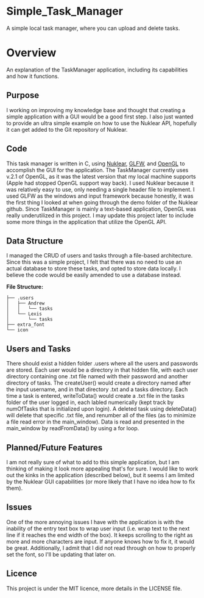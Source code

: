 # Simple_Task_Manager
A simple local task manager, where you can upload and delete tasks. 

# Overview
An explanation of the TaskManager application, including its capabilities and how it functions.
## Purpose
I working on improving my knowledge base and thought that creating a simple application with a GUI would be a good first step. I also just wanted to provide an ultra simple example on how to use the Nuklear API, hopefully it can get added to the Git repository of Nuklear.
## Code
This task manager is written in C, using [Nuklear](https://github.com/Immediate-Mode-UI/Nuklear), [GLFW](https://www.glfw.org/), and [OpenGL](https://www.opengl.org/) to accomplish the GUI for the application. The TaskManager currently uses v.2.1 of OpenGL, as it was the latest version that my local machine supports (Apple had stopped OpenGL support way back). I used Nuklear because it was relatively easy to use, only needing a single header file to implement. I used GLFW as the windows and input framework because honestly, it was the first thing I looked at when going through the demo folder of the Nuklear github. Since TaskManager is mainly a text-based application, OpenGL was really underutilized in this project. I may update this project later to include some more things in the application that utilize the OpenGL API.
## Data Structure
I managed the CRUD of users and tasks through a file-based architecture. Since this was a simple project, I felt that there was no need to use an actual database to store these tasks, and opted to store data locally. I believe the code would be easily amended to use a database instead.

**File Structure:**
```
├── .users
│   ├── Andrew
│   │   └── tasks
│   └── Lexis
│       └── tasks
├── extra_font
└── icon
```
## Users and Tasks
There should exist a hidden folder .users where all the users and passwords are stored. Each user would be a directory in that hidden file, with each user directory containing one .txt file named with their password and another directory of tasks. The createUser() would create a directory named after the input username, and in that directory <password>.txt and a tasks directory. Each time a task is entered, writeToData() would create a .txt file in the tasks folder of the user logged in, each labled numerically (kept track by numOfTasks that is initialized upon login). A deleted task using deleteData() will delete that specific .txt file, and renumber all of the files (as to minimize a file read error in the main_window). Data is read and presented in the main_window by readFromData() by using a for loop.
## Planned/Future Features
I am not really sure of what to add to this simple application, but I am thinking of making it look more appealing that's for sure. I would like to work out the kinks in the application (described below), but it seems I am limited by the Nuklear GUI capabilities (or more likely that I have no idea how to fix them).
## Issues
One of the more annoying issues I have with the application is with the inability of the entry text box to wrap user input (i.e. wrap text to the next line if it reaches the end width of the box). It keeps scrolling to the right as more and more characters are input. If anyone knows how to fix it, it would be great. Additionally, I admit that I did not read through on how to properly set the font, so I'll be updating that later on.
## Licence
This project is under the MIT licence, more details in the LICENSE file.
